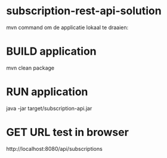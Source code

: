 # subscription-rest-api-solution
mvn command om de applicatie lokaal te draaien:
# BUILD application
mvn clean package

# RUN application
java -jar target/subscription-api.jar

# GET URL test in browser
http://localhost:8080/api/subscriptions

